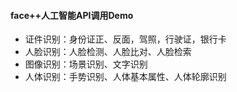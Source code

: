 ####  face++人工智能API调用Demo

* 证件识别：身份证正、反面，驾照，行驶证，银行卡
* 人脸识别：人脸检测、人脸比对、人脸检索
* 图像识别：场景识别、文字识别
* 人体识别：手势识别、人体基本属性、人体轮廓识别